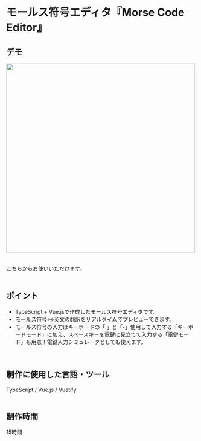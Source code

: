 # モールス符号エディタ『Morse Code Editor』

## デモ
<img src="https://user-images.githubusercontent.com/59694183/85248336-80a56c00-b48b-11ea-86bf-f4733d640ae5.gif" width="500">
<br>
<br>

[こちら](https://morse-code-editor.netlify.app/)からお使いいただけます。
<br>
<br>

## ポイント
- TypeScript + Vue.jsで作成したモールス符号エディタです。
- モールス符号⇔英文の翻訳をリアルタイムでプレビューできます。
- モールス符号の入力はキーボードの「.」と「-」使用して入力する「キーボードモード」に加え、スペースキーを電鍵に見立てて入力する「電鍵モード」も用意！電鍵入力シミュレータとしても使えます。
<br>

## 制作に使用した言語・ツール
TypeScript / Vue.js / Vuetify
<br>
<br>

## 制作時間
15時間
<br>
<br>


